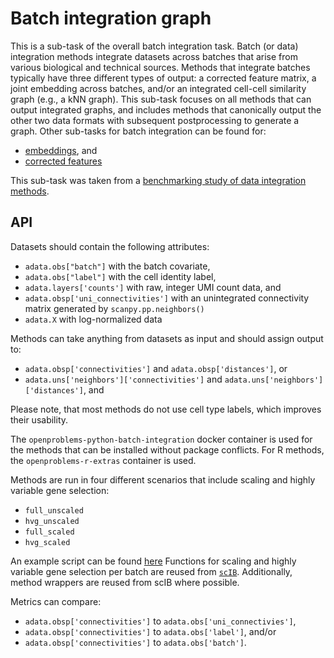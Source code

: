 <!--- TODO: add links --->

# Batch integration graph

This is a sub-task of the overall batch integration task. Batch (or data) integration methods integrate datasets across batches that arise from various biological and technical sources. Methods that integrate batches typically have three different types of output: a corrected feature matrix, a joint embedding across batches, and/or an integrated cell-cell similarity graph (e.g., a kNN graph). This sub-task focuses on all methods that can output integrated graphs, and includes methods that canonically output the other two data formats with subsequent postprocessing to generate a graph. Other sub-tasks for batch integration can be found for:

* [embeddings](../batch_integration_embed/), and
* [corrected features]()

This sub-task was taken from a [benchmarking study of data integration methods](https://www.biorxiv.org/content/10.1101/2020.05.22.111161v2).


## API

Datasets should contain the following attributes:

* `adata.obs["batch"]` with the batch covariate,
* `adata.obs["label"]` with the cell identity label,
* `adata.layers['counts']` with raw, integer UMI count data, and
* `adata.obsp['uni_connectivities']` with an unintegrated connectivity matrix generated
  by  `scanpy.pp.neighbors()`
* `adata.X` with log-normalized data

Methods can take anything from datasets as input and should assign output to:
* `adata.obsp['connectivities']` and `adata.obsp['distances']`, or
* `adata.uns['neighbors']['connectivities']` and  `adata.uns['neighbors']['distances']`, and

Please note, that most methods do not use cell type labels, which improves their usability.

The `openproblems-python-batch-integration` docker container is used for the methods that
can be installed without package conflicts. For R methods, the `openproblems-r-extras`
container is used.

Methods are run in four different scenarios that include scaling and highly variable gene selection:
* `full_unscaled`
* `hvg_unscaled`
* `full_scaled`
* `hvg_scaled`

An example script can be found [here](methods/_example.py)
Functions for scaling and highly variable gene selection per batch are reused from [`scIB`](https://github.com/theislab/scib). Additionally, method wrappers are reused from scIB where possible.

Metrics can compare:
* `adata.obsp['connectivities']` to `adata.obs['uni_connectivies']`,
* `adata.obsp['connectivities']` to `adata.obs['label']`, and/or
* `adata.obsp['connectivities']` to `adata.obs['batch']`.

